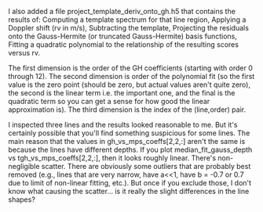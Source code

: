 I also added a file project_template_deriv_onto_gh.h5 that contains the results of: 
Computing a template spectrum for that line region,
Applying a Doppler shift (rv in m/s), 
Subtracting the template,
Projecting the residuals onto the Gauss-Hermite (or truncated Gauss-Hermite) basis functions, 
Fitting a quadratic polynomial to the relationship of the resulting scores versus rv.

The first dimension is the order of the GH coefficients (starting with order 0 through 12).
The second dimension is order of the polynomial fit (so the first value is the zero point (should be zero, but actual values aren't quite zero), the second is the linear term i.e. the important one, and the final is the quadratic term so you can get a sense for how good the linear approximation is).
The third dimension is the index of the (line,order) pair.

I inspected three lines and the results looked reasonable to me.  But it's certainly possible that you'll find something suspicious for some lines.
The main reason that the values in gh_vs_mps_coeffs[2,2,:] aren't the same is because the lines have different depths. 
If you plot median_fit_gauss_depth vs tgh_vs_mps_coeffs[2,2,:], then it looks roughly linear.
There's non-negligible scatter.  There are obviously some outliers that are probably best removed (e.g., lines that are very narrow, have a<<1, have b = -0.7 or 0.7 due to limit of non-linear fitting, etc.).  But once if you exclude those, I don't know what causing the scatter... is it really the slight differences in the line shapes? 